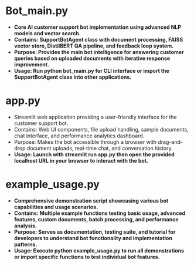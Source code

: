 # Bot_main.py

* **Core AI customer support bot implementation using advanced NLP models and vector search.**
* **Contains: SupportBotAgent class with document processing, FAISS vector store, DistilBERT QA pipeline, and feedback loop system.**
* **Purpose: Provides the main bot intelligence for answering customer queries based on uploaded documents with iterative response improvement.**
* **Usage: Run python bot_main.py for CLI interface or import the SupportBotAgent class into other applications.**

  

# app.py

* Streamlit web application providing a user-friendly interface for the customer support bot.
* Contains: Web UI components, file upload handling, sample documents, chat interface, and performance analytics dashboard.
* Purpose: Makes the bot accessible through a browser with drag-and-drop document uploads, real-time chat, and conversation history.
* **Usage: Launch with streamlit run app.py then open the provided localhost URL in your browser to interact with the bot.**


# example_usage.py

* **Comprehensive demonstration script showcasing various bot capabilities and usage scenarios.**
* **Contains: Multiple example functions testing basic usage, advanced features, custom documents, batch processing, and performance analysis.**
* **Purpose: Serves as documentation, testing suite, and tutorial for developers to understand bot functionality and implementation patterns.**
* **Usage: Execute python example_usage.py to run all demonstrations or import specific functions to test individual bot features.**


